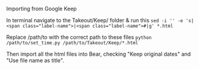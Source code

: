 Importing from Google Keep

In terminal navigate to the Takeout/Keep/ folder & run this
`sed -i '' -e 's|<span class="label-name">|<span class="label-name">#|g' *.html`

Replace /path/to with the correct path to these files
`python /path/to/set_time.py /path/to/Takeout/Keep/*.html`

Then import all the html files into Bear, checking "Keep original dates" and "Use file name as title".
